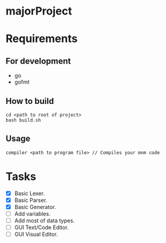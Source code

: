 # majorProject

# Requirements

## For development
- go
- gofmt

## How to build
```
cd <path to root of project>
bash build.sh
```

## Usage
```
compiler <path to program file> // Compiles your mnm code
```

# Tasks
- [x] Basic Lexer.
- [x] Basic Parser.
- [x] Basic Generator.
- [ ] Add variables.
- [ ] Add most of data types.
- [ ] GUI Text/Code Editor.
- [ ] GUI Visual Editor.
